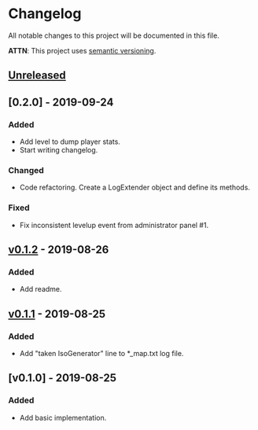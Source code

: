 # Changelog
All notable changes to this project will be documented in this file.

**ATTN**: This project uses [semantic versioning](http://semver.org/).

## [Unreleased]

## [0.2.0] - 2019-09-24
### Added
- Add level to dump player stats.
- Start writing changelog.

### Changed
- Code refactoring. Create a LogExtender object and define its methods.

### Fixed
- Fix inconsistent levelup event from administrator panel #1.

## [v0.1.2] - 2019-08-26
### Added
- Add readme.

## [v0.1.1] - 2019-08-25
### Added
- Add "taken IsoGenerator" line to *_map.txt log file.

## [v0.1.0] - 2019-08-25
### Added
- Add basic implementation.

[Unreleased]: https://github.com/gorcon/rcon-cli/compare/v0.2.0...HEAD
[v0.2.0]: https://github.com/gorcon/rcon-cli/compare/v0.1.2...v0.2.0
[v0.1.2]: https://github.com/gorcon/rcon-cli/compare/v0.1.1...v0.1.2
[v0.1.1]: https://github.com/gorcon/rcon-cli/compare/v0.1.0...v0.1.1
